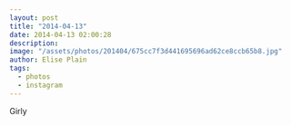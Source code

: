 ```yaml
---
layout: post
title: "2014-04-13"
date: 2014-04-13 02:00:28
description: 
image: "/assets/photos/201404/675cc7f3d441695696ad62ce8ccb65b8.jpg"
author: Elise Plain
tags: 
  - photos
  - instagram
---
```


Girly
<p></p>

